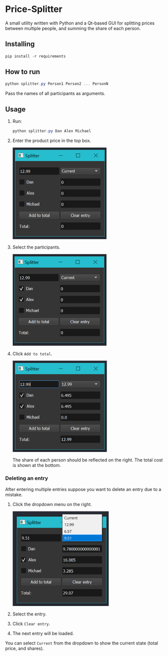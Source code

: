 # Price-Splitter
A small utility written with Python and a Qt-based GUI for splitting prices between multiple people, and summing the share of each person.

## Installing

```powershell
pip install -r requirements
```

## How to run

```powershell
python splitter.py Person1 Person2 ... PersonN
```

Pass the names of all participants as arguments.

## Usage

1. Run:

   ```powershell
   python splitter.py Dan Alex Michael
   ```

2. Enter the product price in the top box.

   <img src="README.assets/image-20210909200554046.png" alt="image-20210909200554046" style="zoom:80%;" />

3. Select the participants.

   <img src="README.assets/image-20210909200534948.png" alt="image-20210909200534948" style="zoom:80%;" />

4. Click `Add to total`.

   <img src="README.assets/image-20210909200654212.png" alt="image-20210909200654212" style="zoom:80%;" />
   
   The share of each person should be reflected on the right.
   The total cost is shown at the bottom.

### Deleting an entry

After entering multiple entries suppose you want to delete an entry due to a mistake.

1. Click the dropdown menu on the right.

   <img src="README.assets/image-20210909200916854.png" alt="image-20210909200916854" style="zoom:80%;" />

2. Select the entry.
3. Click `Clear entry`.
4. The next entry will be loaded.

You can select `Current` from the dropdown to show the current state (total price, and shares).
